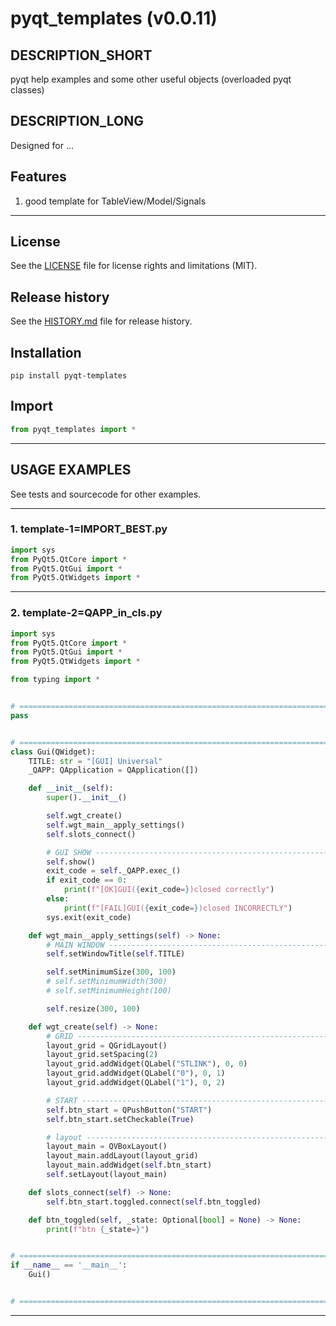 # pyqt_templates (v0.0.11)

## DESCRIPTION_SHORT
pyqt help examples and some other useful objects (overloaded pyqt classes)

## DESCRIPTION_LONG
Designed for ...


## Features
1. good template for TableView/Model/Signals  


********************************************************************************
## License
See the [LICENSE](LICENSE) file for license rights and limitations (MIT).


## Release history
See the [HISTORY.md](HISTORY.md) file for release history.


## Installation
```commandline
pip install pyqt-templates
```


## Import
```python
from pyqt_templates import *
```


********************************************************************************
## USAGE EXAMPLES
See tests and sourcecode for other examples.

------------------------------
### 1. template-1=IMPORT_BEST.py
```python
import sys
from PyQt5.QtCore import *
from PyQt5.QtGui import *
from PyQt5.QtWidgets import *
```

------------------------------
### 2. template-2=QAPP_in_cls.py
```python
import sys
from PyQt5.QtCore import *
from PyQt5.QtGui import *
from PyQt5.QtWidgets import *

from typing import *


# =====================================================================================================================
pass


# =====================================================================================================================
class Gui(QWidget):
    TITLE: str = "[GUI] Universal"
    _QAPP: QApplication = QApplication([])

    def __init__(self):
        super().__init__()

        self.wgt_create()
        self.wgt_main__apply_settings()
        self.slots_connect()

        # GUI SHOW ----------------------------------------------------------------------------------------------------
        self.show()
        exit_code = self._QAPP.exec_()
        if exit_code == 0:
            print(f"[OK]GUI({exit_code=})closed correctly")
        else:
            print(f"[FAIL]GUI({exit_code=})closed INCORRECTLY")
        sys.exit(exit_code)

    def wgt_main__apply_settings(self) -> None:
        # MAIN WINDOW -------------------------------------------------------------------------------------------------
        self.setWindowTitle(self.TITLE)

        self.setMinimumSize(300, 100)
        # self.setMinimumWidth(300)
        # self.setMinimumHeight(100)

        self.resize(300, 100)

    def wgt_create(self) -> None:
        # GRID --------------------------------------------------------------------------------------------------------
        layout_grid = QGridLayout()
        layout_grid.setSpacing(2)
        layout_grid.addWidget(QLabel("STLINK"), 0, 0)
        layout_grid.addWidget(QLabel("0"), 0, 1)
        layout_grid.addWidget(QLabel("1"), 0, 2)

        # START -------------------------------------------------------------------------------------------------------
        self.btn_start = QPushButton("START")
        self.btn_start.setCheckable(True)

        # layout ------------------------------------------------------------------------------------------------------
        layout_main = QVBoxLayout()
        layout_main.addLayout(layout_grid)
        layout_main.addWidget(self.btn_start)
        self.setLayout(layout_main)

    def slots_connect(self) -> None:
        self.btn_start.toggled.connect(self.btn_toggled)

    def btn_toggled(self, _state: Optional[bool] = None) -> None:
        print(f"btn {_state=}")


# =====================================================================================================================
if __name__ == '__main__':
    Gui()


# =====================================================================================================================
```

********************************************************************************
